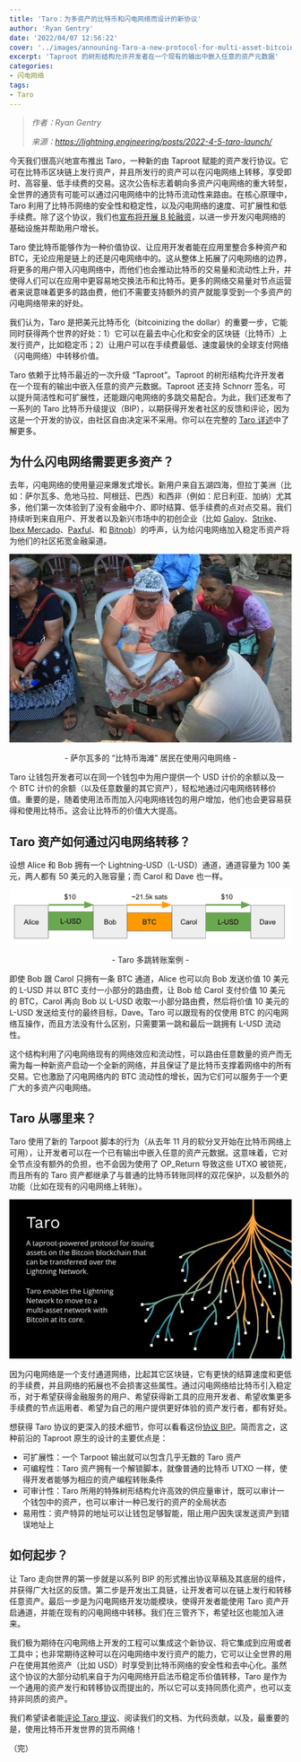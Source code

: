 ```yaml
---
title: 'Taro：为多资产的比特币和闪电网络而设计的新协议'
author: 'Ryan Gentry'
date: '2022/04/07 12:56:22'
cover: '../images/announing-Taro-a-new-protocol-for-multi-asset-bitcoin-and-lightning/saction.png'
excerpt: 'Taproot 的树形结构允许开发者在一个现有的输出中嵌入任意的资产元数据'
categories:
- 闪电网络
tags:
- Taro
---
```



> *作者：Ryan Gentry*
> 
> *来源：<https://lightning.engineering/posts/2022-4-5-taro-launch/>*



今天我们很高兴地宣布推出 Taro，一种新的由 Taproot 赋能的资产发行协议。它可在比特币区块链上发行资产，并且所发行的资产可以在闪电网络上转移，享受即时、高容量、低手续费的交易。这次公告标志着朝向多资产闪电网络的重大转型，全世界的通货有可能可以通过闪电网络中的比特币流动性来路由。在核心原理中，Taro 利用了比特币网络的安全性和稳定性，以及闪电网络的速度、可扩展性和低手续费。除了这个协议，我们也[宣布将开展 B 轮融资](https://medium.com/@lightning_labs/number-of-people-go-up-or-bitcoin-as-the-worlds-protocol-of-value-d1df7cefca37)，以进一步开发闪电网络的基础设施并帮助用户增长。

Taro 使比特币能够作为一种价值协议、让应用开发者能在应用里整合多种资产和 BTC，无论应用是链上的还是闪电网络中的。这从整体上拓展了闪电网络的边界，将更多的用户带入闪电网络中，而他们也会推动比特币的交易量和流动性上升，并使得人们可以在应用中更容易地交换法币和比特币。更多的网络交易量对节点运营者来说意味着更多的路由费，他们不需要支持额外的资产就能享受到一个多资产的闪电网络带来的好处。

我们认为，Taro 是把美元比特币化（bitcoinizing the dollar）的重要一步，它能同时获得两个世界的好处：1）它可以在最去中心化和安全的区块链（比特币）上发行资产，比如稳定币；2）让用户可以在手续费最低、速度最快的全球支付网络（闪电网络）中转移价值。

Taro 依赖于比特币最近的一次升级 “Taproot”。Taproot 的树形结构允许开发者在一个现有的输出中嵌入任意的资产元数据。Taproot 还支持 Schnorr 签名，可以提升简洁性和可扩展性，还能跟闪电网络的多跳交易配合。为此，我们还发布了一系列的 Taro 比特币升级提议（BIP），以期获得开发者社区的反馈和评论，因为这是一个开发的协议，由社区自由决定采不采用。你可以在完整的 [Taro 详述](https://github.com/roasbeef/bips/tree/bip-taro)中了解更多。

## 为什么闪电网络需要更多资产？

去年，闪电网络的使用量迎来爆发式增长。新用户来自五湖四海，但拉丁美洲（比如：萨尔瓦多、危地马拉、阿根廷、巴西）和西非（例如：尼日利亚、加纳）尤其多，他们第一次体验到了没有金融中介、即时结算、低手续费的点对点交易。我们持续听到来自用户、开发者以及新兴市场中的初创企业（比如 [Galoy](https://galoy.io/)、[Strike](https://strike.me/)、[Ibex Mercado](https://ibexmercado.com/)、[Paxful](https://paxful.com/)、和 [Bitnob](https://bitnob.com/)）的呼声，认为给闪电网络加入稳定币资产将为他们的社区拓宽金融渠道。

![bitcoin beach image](../images/announing-Taro-a-new-protocol-for-multi-asset-bitcoin-and-lightning/20image.jpg)

<p style="text-align:center">- 萨尔瓦多的 “比特币海滩” 居民在使用闪电网络 -</p>


Taro 让钱包开发者可以在同一个钱包中为用户提供一个 USD 计价的余额以及一个 BTC 计价的余额（以及任意数量的其它资产），轻松地通过闪电网络转移价值。重要的是，随着使用法币而加入闪电网络钱包的用户增加，他们也会更容易获得和使用比特币。这会让比特币的价值大大提高。

## Taro 资产如何通过闪电网络转移？

设想 Alice 和 Bob 拥有一个 Lightning-USD（L-USD）通道，通道容量为 100 美元，两人都有 50 美元的入账容量；而 Carol 和 Dave 也一样。

![Example Taro Transaction](../images/announing-Taro-a-new-protocol-for-multi-asset-bitcoin-and-lightning/saction.png)

<p style="text-align:center">- Taro 多跳转账案例 -</p>


即使 Bob 跟 Carol 只拥有一条 BTC 通道，Alice 也可以向 Bob 发送价值 10 美元的 L-USD 并以 BTC 支付一小部分的路由费，让 Bob 给 Carol 支付价值 10 美元的 BTC，Carol 再向 Bob 以 L-USD 收取一小部分路由费，然后将价值 10 美元的 L-USD 发送给支付的最终目标，Dave。Taro 可以跟现有的仅使用 BTC 的闪电网络互操作，而且方法没有什么区别，只需要第一跳和最后一跳拥有 L-USD 流动性。

这个结构利用了闪电网络现有的网络效应和流动性，可以路由任意数量的资产而无需为每一种新资产启动一个全新的网络，并且保证了是比特币支撑着网络中的所有交易。它也激励了闪电网络内的 BTC 流动性的增长，因为它们可以服务于一个更广大的多资产闪电网络。

## Taro 从哪里来？

Taro 使用了新的 Tarpoot 脚本的行为（从去年 11 月的软分叉开始在比特币网络上可用），让开发者可以在一个已有输出中嵌入任意的资产元数据。这意味着，它对全节点没有额外的负担，也不会因为使用了 OP_Return 导致这些 UTXO 被锁死，而且所有的 Taro 资产都继承了与普通的比特币转账同样的双花保护，以及额外的功能（比如在现有的闪电网络上转账）。

![taro blog post visual design graphic 2](../images/announing-Taro-a-new-protocol-for-multi-asset-bitcoin-and-lightning/hic-202.jpg)

因为闪电网络是一个支付通道网络，比起其它区块链，它有更快的结算速度和更低的手续费，并且网络的拓展也不会损害这些属性。通过闪电网络给比特币引入稳定币，对于希望获得金融服务的用户、希望获得新工具的应用开发者、希望收集更多手续费的节点运用者、希望为自己的用户提供更好体验的资产发行者，都有好处。

想获得 Taro 协议的更深入的技术细节，你可以看看这份[协议 BIP](https://github.com/roasbeef/bips/tree/bip-taro)。简而言之，这种前沿的 Taproot 原生的设计的主要优点是：

- 可扩展性：一个 Tarpoot 输出就可以包含几乎无数的 Taro 资产
- 可编程性：Taro 资产拥有一个解锁脚本，就像普通的比特币 UTXO 一样，使得开发者能够为相应的资产编程转账条件
- 可审计性：Taro 所用的特殊树形结构允许高效的供应量审计，既可以审计一个钱包中的资产，也可以审计一种已发行的资产的全局状态
- 易用性：资产特异的地址可以让钱包足够智能，阻止用户因失误发送资产到错误地址上

## 如何起步？

让 Taro 走向世界的第一步就是以系列 BIP 的形式推出协议草稿及其底层的组件，并获得广大社区的反馈。第二步是开发出工具链，让开发者可以在链上发行和转移任意资产。最后一步是为闪电网络开发功能模块，使得开发者能使用 Taro 资产开启通道，并能在现有的闪电网络中转移。我们在三管齐下，希望社区也能加入进来。

我们极为期待在闪电网络上开发的工程可以集成这个新协议、将它集成到应用或者工具中；也非常期待这种可以在闪电网络中发行资产的能力，它可以让全世界的用户在使用其他资产（比如 USD）时享受到比特币网络的安全性和去中心化。虽然这个协议的大部分动机来自于为闪电网络开启法币稳定币价值转移，Taro 是作为一个通用的资产发行和转移协议而提出的，所以它可以支持同质化资产，也可以支持非同质的资产。

我们希望读者能[评论 Taro 提议](https://github.com/roasbeef/bips/tree/bip-taro)、阅读我们的文档、为代码贡献，以及，最重要的是，使用比特币开发世界的货币网络！

（完）